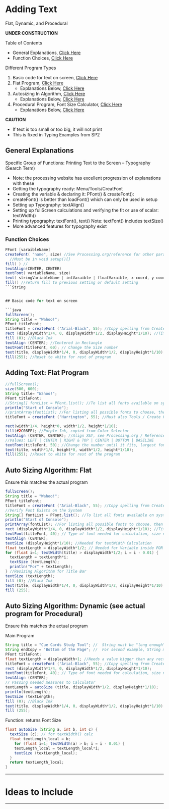 # Adding Text
Flat, Dynamic, and Procedural

**UNDER CONSTRUCTION**

Table of Contents
- General Explanations, <a href="https://github.com/MercersKitchen/CS10/tree/master/Computer%20Apps/Prototyping%20Skills/AddingText#general-explanations">Click Here</a>
- Function Choices, <a href="https://github.com/MercersKitchen/CS10/tree/master/Computer%20Apps/Prototyping%20Skills/AddingText#function-choices">Click Here</a>

Different Program Types
1. Basic code for text on screen, <a href="https://github.com/MercersKitchen/CS10/tree/master/Computer%20Apps/Prototyping%20Skills/AddingText#basic-code-for-text-on-screen">Click Here</a>
2. Flat Program, <a href="https://github.com/MercersKitchen/CS10/tree/master/Computer%20Apps/Prototyping%20Skills/AddingText/Text_Flat">Click Here</a>
   - Explanations Below, <a href="https://github.com/MercersKitchen/CS10/tree/master/Computer%20Apps/Prototyping%20Skills/AddingText#adding-text-flat-program">Click Here</a>
3. Autosizing In Algorithm, <a href="https://github.com/MercersKitchen/CS10/tree/master/Computer%20Apps/Prototyping%20Skills/AddingText#auto-sizing-algorithm-flat">Click Here</a>
   - Explanations Below, <a href="https://github.com/MercersKitchen/CS10/tree/master/Computer%20Apps/Prototyping%20Skills/AddingText#auto-sizing-algorithm-flat">Click Here</a>
4. Procedural Program, Font Size Calculator, <a href="https://github.com/MercersKitchen/CS20/tree/master/Computer%20Apps/Processing-Java%20Prototyping/Text/Text_Function">Click Here</a>
   - Explanations Below, <a href="https://github.com/MercersKitchen/CS10/tree/master/Computer%20Apps/Prototyping%20Skills/AddingText#auto-sizing-algorithm-dynamic-see-actual-program-for-procedural">Click Here</a>

**CAUTION**
- If text is too small or too big, it will not print
- This is fixed in Typing Examples from SP2

## General Explanations

Specific Group of Functions: Printing Text to the Screen – Typography (Search Term)
- Note: the processing website has excellent progression of explanations with these
- Getting the typography ready: Menu/Tools/CreatFont
- Creating the variable & declaring it: PFont() & createFont():
- createFont() is better than loadFont() which can only be used in setup
- Setting up Typography: textAlign()
- Setting up fullScreen calculations and verifying the fit or use of scalar: textWidth()
- Printing typography: textFont(), text()
  Note: textFont() includes textSize()
- More advanced features for typography exist

### Function Choices
```java
PFont [varaibleName]
createFont( "name", size) //See Processing.org/reference for other parameters
  //Must be in void setup(){}
fill( ) //
textAlign(CENTER, CENTER)
textFont( variableName, size)
text( stringVariableName | intVaraible | floatVaraible, x-coord, y-coord, textBoxWidth, textBoxHeight)
fill() //return fill to previous setting or default setting
```String


## Basic code for text on screen

```java
fullScreen();
String title = "Wahoo!";
PFont titleFont;
titleFont = createFont ("Arial-Black", 55); //Copy spelling from CreateFont
rect (displayWidth*1/4, 0, displayWidth*1/2, displayHeight*1/10); //Title Rectangle
fill (0); //Black Ink
textAlign (CENTER); //Centered in Rectangle
textFont(titleFont, 60); // Change the Size number
text(title, displayWidth*1/4, 0, displayWidth*1/2, displayHeight*1/10); // Title "Cue Cards"
fill(255); //Reset to white for rest of program
```

## Adding Text: Flat Program

```java
//fullScreen();
size(500, 600);
String title= "Wahoo!";
PFont titleFont;
//String[] fontList = PFont.list(); //To list all fonts available on system
println("Start of Console");
//printArray(fontList); //For listing all possible fonts to choose, then createFont
titleFont = createFont ("Harrington", 55); //Must also Tools / Create Font / Find Font / Do Not Press "OK"

rect(width*1/4, height*0, width*1/2, height*1/10);
fill(#2C08FF); //Purple Ink, copied from Color Selector
textAlign (CENTER, CENTER); //Align X&Y, see Processing.org / Reference
//Values: LEFT | CENTER | RIGHT & TOP | CENTER | BOTTOM | BASELINE
textFont(titleFont, 50); //Change the number until it fits, largest font size
text(title, width*1/4, height*0, width*1/2, height*1/10);
fill(255); //Reset to white for rest of the program

```
## Auto Sizing Algorithm: Flat

Ensure this matches the actual program

```java
fullScreen();
String title = "Wahoo!";
PFont titleFont;
titleFont = createFont ("Arial-Black", 55); //Copy spelling from CreateFont
//Verify Font Exists on the System
String[] fontList = PFont.list(); //To list all fonts available on system
println("Start of Console");
printArray(fontList); //For listing all possible fonts to choose, then createFont
rect (displayWidth*1/4, 0, displayWidth*1/2, displayHeight*1/10); //Title Rectangle
textFont(titleFont, 40); // Type of font needed for calculation, size needed for function
textAlign (CENTER);
textSize (displayHeight*1/10); //Needed for textWidth Calculation
float textLength = displayWidth*1/2; // Needed for Variable inside FOR Loop
for (float i=1; textWidth(title) > displayWidth*1/2; i = i - 0.01) {
  textLength = textLength*i;
  textSize (textLength);
  println("For" + textLength);
} //Resizing Algorithm for Title Bar
textSize (textLength);
fill (0); //Black Ink
text(title, displayWidth*1/4, 0, displayWidth*1/2, displayHeight*1/10);
fill (255);
```

## Auto Sizing Algorithm: Dynamic (see actual program for Procedural)

Ensure this matches the actual program

Main Program
```java
String title = "Cue Cards Study Tool"; //  String must be "long enough"
String endCopy = "Bottom of the Page"; //  For second example, String must be "long enough"
PFont titleFont;
float textLength = displayWidth+1; //Needs a value bigger than any rectangle
titleFont = createFont ("Arial-Black", 55); //Copy spelling from CreateFont
rect (displayWidth*1/4, 0, displayWidth*1/2, displayHeight*1/10);
textFont(titleFont, 40); // Type of font needed for calculation, size needed for function
textAlign (CENTER);
// Passing needed measures to Calculator
textLength = autoSize (title, displayWidth*1/2, displayHeight*1/10);
println(textLength);
textSize (textLength);
fill (0); //Black Ink
text(title, displayWidth*1/4, 0, displayWidth*1/2, displayHeight*1/10);
fill (255);
```

Function: returns Font Size
```java
float autoSize (String a, int b, int c) {
  textSize (c); // for textWidth() calc
  float textLength_local = b;
    for (float i=1; textWidth(a) > b; i = i - 0.01) {
    textLength_local = textLength_local*i;
    textSize (textLength_local);
  }
  return textLength_local;
}
```

---

# Ideas to Include


---
